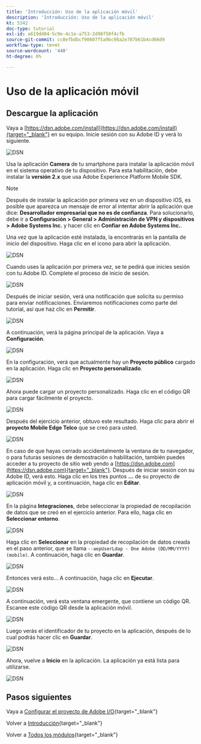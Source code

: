 ```yaml
---
title: 'Introducción: Uso de la aplicación móvil'
description: 'Introducción: Uso de la aplicación móvil'
kt: 5342
doc-type: tutorial
exl-id: a619dd84-5c9e-4c1e-a753-2d98f50f4cfb
source-git-commit: cc8efbdbcf90607f5a9bc98a2e787b61b4cd66d9
workflow-type: tm+mt
source-wordcount: '440'
ht-degree: 0%

---
```


# Uso de la aplicación móvil

## Descargue la aplicación

Vaya a [https://dsn.adobe.com/install](https://dsn.adobe.com/install){target="_blank"} en su equipo. Inicie sesión con su Adobe ID y verá lo siguiente.

![DSN](./images/mobileapp.png)

Usa la aplicación **Camera** de tu smartphone para instalar la aplicación móvil en el sistema operativo de tu dispositivo. Para esta habilitación, debe instalar la **versión 2.x** que usa Adobe Experience Platform Mobile SDK.

>[!NOTE]
>
>Después de instalar la aplicación por primera vez en un dispositivo iOS, es posible que aparezca un mensaje de error al intentar abrir la aplicación que dice: **Desarrollador empresarial que no es de confianza**. Para solucionarlo, debe ir a **Configuración > General > Administración de VPN y dispositivos > Adobe Systems Inc.** y hacer clic en **Confiar en Adobe Systems Inc.**.

Una vez que la aplicación esté instalada, la encontrarás en la pantalla de inicio del dispositivo. Haga clic en el icono para abrir la aplicación.

![DSN](./images/mobileappn1.png)

Cuando uses la aplicación por primera vez, se te pedirá que inicies sesión con tu Adobe ID. Complete el proceso de inicio de sesión.

![DSN](./images/mobileappn2.png)

Después de iniciar sesión, verá una notificación que solicita su permiso para enviar notificaciones. Enviaremos notificaciones como parte del tutorial, así que haz clic en **Permitir**.

![DSN](./images/mobileappn3.png)

A continuación, verá la página principal de la aplicación. Vaya a **Configuración**.

![DSN](./images/mobileappn4.png)

En la configuración, verá que actualmente hay un **Proyecto público** cargado en la aplicación. Haga clic en **Proyecto personalizado**.

![DSN](./images/mobileappn5.png)

Ahora puede cargar un proyecto personalizado. Haga clic en el código QR para cargar fácilmente el proyecto.

![DSN](./images/mobileappn6.png)

Después del ejercicio anterior, obtuvo este resultado. Haga clic para abrir el **proyecto Mobile Edge Telco** que se creó para usted.

![DSN](./images/dsn5b.png)

En caso de que hayas cerrado accidentalmente la ventana de tu navegador, o para futuras sesiones de demostración o habilitación, también puedes acceder a tu proyecto de sitio web yendo a [https://dsn.adobe.com](https://dsn.adobe.com){target="_blank"}. Después de iniciar sesión con su Adobe ID, verá esto. Haga clic en los tres puntos **...** de su proyecto de aplicación móvil y, a continuación, haga clic en **Editar**.

![DSN](./images/web8a.png)

En la página **Integraciones**, debe seleccionar la propiedad de recopilación de datos que se creó en el ejercicio anterior. Para ello, haga clic en **Seleccionar entorno**.

![DSN](./images/web8aa.png)

Haga clic en **Seleccionar** en la propiedad de recopilación de datos creada en el paso anterior, que se llama `--aepUserLdap - One Adobe (DD/MM/YYYY) (mobile)`. A continuación, haga clic en **Guardar**.

![DSN](./images/web8b.png)

Entonces verá esto... A continuación, haga clic en **Ejecutar**.

![DSN](./images/web8bb.png)

A continuación, verá esta ventana emergente, que contiene un código QR. Escanee este código QR desde la aplicación móvil.

![DSN](./images/web8c.png)

Luego verás el identificador de tu proyecto en la aplicación, después de lo cual podrás hacer clic en **Guardar**.

![DSN](./images/mobileappn7.png)

Ahora, vuelve a **Inicio** en la aplicación. La aplicación ya está lista para utilizarse.

![DSN](./images/mobileappn8.png)

## Pasos siguientes

Vaya a [Configurar el proyecto de Adobe I/O](./ex6.md){target="_blank"}

Volver a [Introducción](./getting-started.md){target="_blank"}

Volver a [Todos los módulos](./../../../overview.md){target="_blank"}